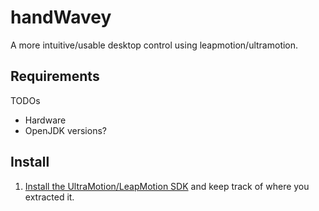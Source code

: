 # handWavey

A more intuitive/usable desktop control using leapmotion/ultramotion.

## Requirements

TODOs

* Hardware
* OpenJDK versions?

## Install

1. [Install the UltraMotion/LeapMotion SDK](https://github.com/ksandom/installUltraMotion) and keep track of where you extracted it.
